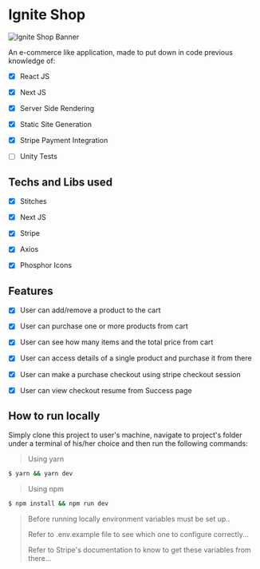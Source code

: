 # Ignite Shop
![Ignite Shop Banner](https://raw.githubusercontent.com/xSallus/ignite-2022-module-04-ignite-shop/main/public/banner.png)

An e-commerce like application, made to put down in code previous knowledge of:

- [x] React JS

- [x] Next JS

- [x] Server Side Rendering

- [x] Static Site Generation

- [x] Stripe Payment Integration

- [ ] Unity Tests


## Techs and Libs used

- [x] Stitches

- [x] Next JS

- [x] Stripe

- [x] Axios

- [x] Phosphor Icons

## Features


- [x] User can add/remove a product to the cart

- [x] User can purchase one or more products from cart

- [x] User can see how many items and the total price from cart

- [x] User can access details of a single product and purchase it from there

- [x] User can make a purchase checkout using stripe  checkout session

- [x] User can view checkout resume from Success page

## How to run locally

Simply clone this project to user's machine, navigate to project's folder under a terminal of his/her choice and then run the following commands:

> Using yarn
```bash
$ yarn && yarn dev
```

> Using npm
```bash
$ npm install && npm run dev
```


> Before running locally environment variables must be set up..
>
> Refer to .env.example file to see which one to configure correctly...
>
> Refer to Stripe's documentation to know to get these variables from there...
